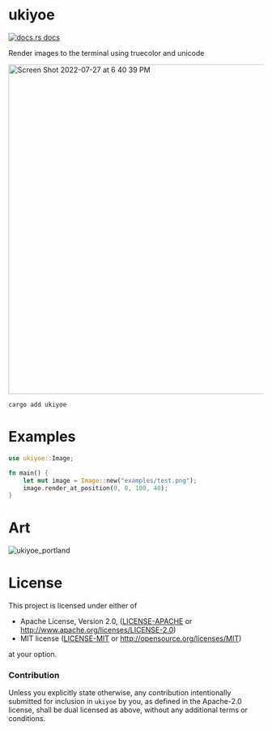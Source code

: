 # ukiyoe

<a href="https://docs.rs/ukiyoe"><img src="https://img.shields.io/badge/docs-latest-blue.svg?style=flat-square" alt="docs.rs docs" /></a>

Render images to the terminal using truecolor and unicode

<img width="651" alt="Screen Shot 2022-07-27 at 6 40 39 PM" src="https://user-images.githubusercontent.com/294042/181401896-567d0d21-2d23-4452-9a77-a39327c32f1d.png">

```terminal
cargo add ukiyoe
```

# Examples

```rust
use ukiyoe::Image;

fn main() {
    let mut image = Image::new("examples/test.png");
    image.render_at_position(0, 0, 100, 40);
}
```

# Art

![ukiyoe_portland](https://user-images.githubusercontent.com/294042/181436102-fdef0292-2170-4b5f-9779-de3c4a22ce4c.png)

# License

This project is licensed under either of

 * Apache License, Version 2.0, ([LICENSE-APACHE](LICENSE-APACHE) or
   http://www.apache.org/licenses/LICENSE-2.0)
 * MIT license ([LICENSE-MIT](LICENSE-MIT) or
   http://opensource.org/licenses/MIT)

at your option.

### Contribution

Unless you explicitly state otherwise, any contribution intentionally submitted
for inclusion in `ukiyoe` by you, as defined in the Apache-2.0 license, shall be
dual licensed as above, without any additional terms or conditions.
